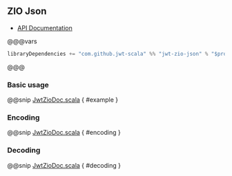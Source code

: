 ## ZIO Json

- [API Documentation](https://jwt-scala.github.io/jwt-scala/api/pdi/jwt/JwtZioJson$.html)

@@@vars

```scala
libraryDependencies += "com.github.jwt-scala" %% "jwt-zio-json" % "$project.version$"
```

@@@

### Basic usage

@@snip [JwtZioDoc.scala](/docs/src/main/scala/JwtZioDoc.scala) { #example }

### Encoding

@@snip [JwtZioDoc.scala](/docs/src/main/scala/JwtZioDoc.scala) { #encoding }

### Decoding

@@snip [JwtZioDoc.scala](/docs/src/main/scala/JwtZioDoc.scala) { #decoding }
